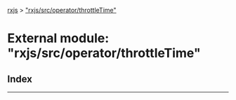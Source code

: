 [rxjs](../README.md) > ["rxjs/src/operator/throttleTime"](../modules/_rxjs_src_operator_throttletime_.md)

# External module: "rxjs/src/operator/throttleTime"

## Index

---

